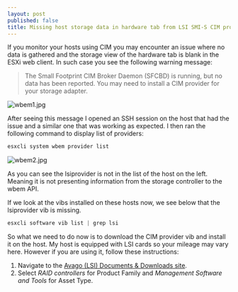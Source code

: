 ```yaml
---
layout: post
published: false
title: Missing host storage data in hardware tab from LSI SMI-S CIM provider
---
```

If you monitor your hosts using CIM you may encounter an issue where no data is gathered and the storage view of the hardware tab is blank in the ESXi web client. In such case you see the following warning message:

> The Small Footprint CIM Broker Daemon (SFCBD) is running, but no data has been reported. You may need to install a CIM provider for your storage adapter.

![wbem1.jpg]({{site.baseurl}}/img/wbem1.jpg)

After seeing this message I opened an SSH session on the host that had the issue and a similar one that was working as expected. I then ran the following command to display list of providers:

```powershell
esxcli system wbem provider list
```

![wbem2.jpg]({{site.baseurl}}/img/wbem2.jpg)

As you can see the lsiprovider is not in the list of the host on the left. Meaning it is not presenting information from the storage controller to the wbem API.

If we look at the vibs installed on these hosts now, we see below that the lsiprovider vib is missing.

```powershell
esxcli software vib list | grep lsi
```

So what we need to do now is to download the CIM provider vib and install it on the host. My host is equipped with LSI cards so your mileage may vary here. However if you are using it, follow these instructions:

1. Navigate to the [Avago (LSI) Documents & Downloads site](https://www.broadcom.com/support/download-search).
2. Select _RAID controllers_ for Product Family and _Management Software and Tools_ for Asset Type.

